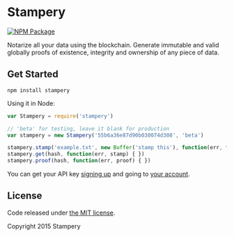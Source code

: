 Stampery
=======

[![NPM Package](https://img.shields.io/npm/v/stampery.svg?style=flat-square)](https://www.npmjs.org/package/stampery)

Notarize all your data using the blockchain. Generate immutable and valid globally proofs of existence, integrity and ownership of any piece of data.

## Get Started

```
npm install stampery
```

Using it in Node:

```javascript
var Stampery = require('stampery')

// 'beta' for testing, leave it blank for production
var stampery = new Stampery('55b6a36e87d90b030074d308', 'beta')

stampery.stamp('example.txt', new Buffer('stamp this'), function(err, fileHash) { })
stampery.get(hash, function(err, stamp) { })
stampery.proof(hash, function(err, proof) { })
```

You can get your API key [signing up](https://stampery.co/signup) and going to [your account](https://stampery.co/account).

## License

Code released under [the MIT license](https://github.com/stampery/js/blob/master/LICENSE).

Copyright 2015 Stampery
